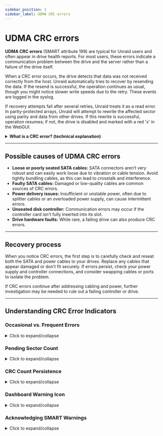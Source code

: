 ```yaml
---
sidebar_position: 2
sidebar_label: UDMA CRC errors
---
```


# UDMA CRC errors

**UDMA CRC errors** (SMART attribute 199) are typical for Unraid users and often appear in drive health reports. For most users, these errors indicate a communication problem between the drive and the server rather than a failure of the drive itself.

When a CRC error occurs, the drive detects that data was not received correctly from the host. Unraid automatically tries to recover by resending the data. If the resend is successful, the operation continues as usual, though you might notice slower write speeds due to the retry. These events are logged in the syslog.

If recovery attempts fail after several retries, Unraid treats it as a read error. In parity-protected arrays, Unraid will attempt to rewrite the affected sector using parity and data from other drives. If this rewrite is successful, operation resumes; if not, the drive is disabled and marked with a red 'x' in the WebGUI.

<details>
<summary><strong>What is a CRC error? (technical explanation)</strong></summary>

A **cyclic redundancy check (CRC)** is a mathematical checksum that detects accidental changes to raw data during transmission. In the context of UDMA (ultra direct memory access), CRC errors mean the data sent between your drive and controller failed this integrity check. This usually indicates a physical communication issue—such as a loose or faulty cable—rather than a problem with the drive's platters or flash memory.
</details>

---

## Possible causes of UDMA CRC errors

- **Loose or poorly seated SATA cables:** SATA connectors aren’t very robust and can easily work loose due to vibration or cable tension. Avoid tightly bundling cables, as this can lead to crosstalk and interference.
- **Faulty SATA cables:** Damaged or low-quality cables are common sources of CRC errors.
- **Power delivery issues:** Insufficient or unstable power, often due to splitter cables or an overloaded power supply, can cause intermittent errors.
- **Unseated disk controller:** Communication errors may occur if the controller card isn't fully inserted into its slot.
- **Drive hardware faults:** While rare, a failing drive can also produce CRC errors.

---

## Recovery process

When you notice CRC errors, the first step is to carefully check and reseat both the SATA and power cables to your drives. Replace any cables that appear damaged or don’t fit securely. If errors persist, check your power supply and controller connections, and consider swapping cables or ports to isolate the problem.

If CRC errors continue after addressing cabling and power, further investigation may be needed to rule out a failing controller or drive.

---

## Understanding CRC Error Indicators

### Occasional vs. Frequent Errors

<details>
<summary>Click to expand/collapse</summary>

A few CRC errors over a long period are not typically a concern. However, if you see CRC errors happening regularly or the count is increasing quickly, investigate your cabling and power setup immediately to prevent more serious issues.
</details>

### Pending Sector Count

<details>
<summary>Click to expand/collapse</summary>

If you notice the **Current Pending Sector Count** (SMART attribute 197) increasing alongside CRC errors, this is a red flag. Pending sectors mean some disk areas may not be reliably readable, which can jeopardize data recovery if another drive fails.
</details>

### CRC Count Persistence

<details>
<summary>Click to expand/collapse</summary>

The CRC error count in your drive’s SMART data never resets—it only increases. Even after fixing a cable or power issue, the number remains as a historical record.
</details>

### Dashboard Warning Icon

<details>
<summary>Click to expand/collapse</summary>

When Unraid detects a CRC error, the Dashboard displays a warning icon next to the affected drive. This is a SMART warning that should prompt you to review and address the issue.
</details>

### Acknowledging SMART Warnings

<details>
<summary>Click to expand/collapse</summary>

To clear the warning, click the orange icon and choose **Acknowledge**. The icon turns green, and Unraid will only alert you again if the CRC count increases further.
</details>
